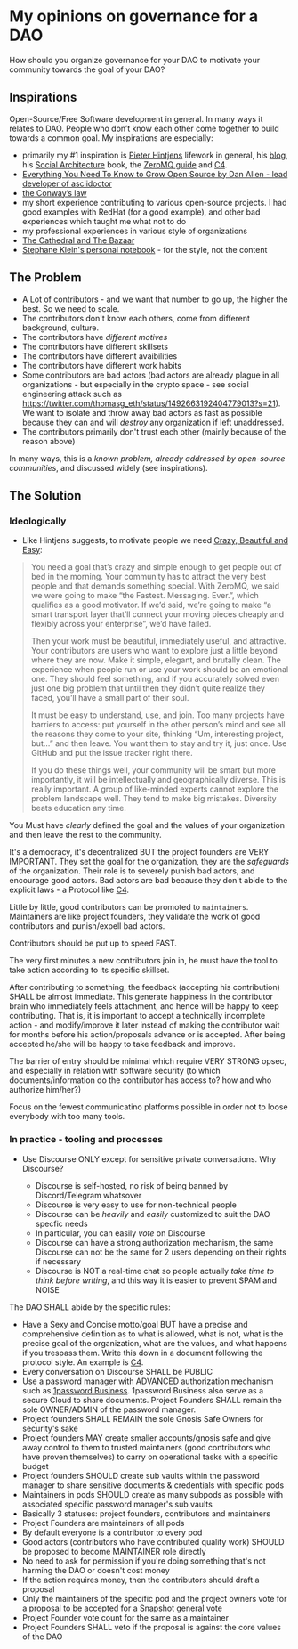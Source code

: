 # My opinions on governance for a DAO

How should you organize governance for your DAO to motivate your community towards the goal of your DAO?

## Inspirations

Open-Source/Free Software development in general.
In many ways it relates to DAO. People who don’t know each other come together to build towards a common goal. My inspirations are especially:

- primarily my #1 inspiration is [Pieter Hintjens](https://fr.wikipedia.org/wiki/Pieter_Hintjens) lifework in general, his [blog](http://hintjens.com/), his [Social Architecture](https://hintjens.gitbooks.io/social-architecture/content/) book, the [ZeroMQ guide](https://zguide.zeromq.org/doc) and [C4](https://hintjens.gitbooks.io/social-architecture/content/chapter4.html).
- [Everything You Need To Know to Grow Open Source by Dan Allen - lead developer of asciidoctor](https://www.youtube.com/watch?v=a_vqg-go8XI)
- [the Conway’s law](https://en.wikipedia.org/wiki/Conway%27s_law)
- my short experience contributing to various open-source projects. I had good examples with RedHat (for a good example), and other bad experiences which taught me what not to do
- my professional experiences in various style of organizations
- [The Cathedral and The Bazaar](https://en.wikipedia.org/wiki/The_Cathedral_and_the_Bazaar)
- [Stephane Klein's personal notebook](https://github.com/stephane-klein/personnal-notebook) - for the style, not the content

## The Problem

- A Lot of contributors - and we want that number to go up, the higher the best. So we need to scale.
- The contributors don't know each others, come from different background, culture.
- The contributors have _different motives_
- The contributors have different skillsets
- The contributors have different avaibilities
- The contributors have different work habits
- Some contributors are bad actors (bad actors are already plague in all organizations - but especially in the crypto space - see social engineering attack such as https://twitter.com/thomasg_eth/status/1492663192404779013?s=21). We want to isolate and throw away bad actors as fast as possible because they can and will _destroy_ any organization if left unaddressed.
- The contributors primarily don't trust each other (mainly because of the reason above)

In many ways, this is a _known problem, already addressed by open-source communities_, and discussed widely (see inspirations).

## The Solution

### Ideologically

- Like Hintjens suggests, to motivate people we need [Crazy, Beautiful and Easy](https://zguide.zeromq.org/docs/chapter6/#Crazy-Beautiful-and-Easy):

> You need a goal that’s crazy and simple enough to get people out of bed in the morning. Your community has to attract the very best people and that demands something special. With ZeroMQ, we said we were going to make “the Fastest. Messaging. Ever.”, which qualifies as a good motivator. If we’d said, we’re going to make “a smart transport layer that’ll connect your moving pieces cheaply and flexibly across your enterprise”, we’d have failed.
>
> Then your work must be beautiful, immediately useful, and attractive. Your contributors are users who want to explore just a little beyond where they are now. Make it simple, elegant, and brutally clean. The experience when people run or use your work should be an emotional one. They should feel something, and if you accurately solved even just one big problem that until then they didn’t quite realize they faced, you’ll have a small part of their soul.
>
> It must be easy to understand, use, and join. Too many projects have barriers to access: put yourself in the other person’s mind and see all the reasons they come to your site, thinking “Um, interesting project, but…” and then leave. You want them to stay and try it, just once. Use GitHub and put the issue tracker right there.
>
> If you do these things well, your community will be smart but more importantly, it will be intellectually and geographically diverse. This is really important. A group of like-minded experts cannot explore the problem landscape well. They tend to make big mistakes. Diversity beats education any time.

You Must have _clearly_ defined the goal and the values of your organization and then leave the rest to the community.

It's a democracy, it's decentralized BUT the project founders are VERY IMPORTANT. They set the goal for the organization, they are the _safeguards_ of the organization. Their role is to severely punish bad actors, and encourage good actors. Bad actors are bad because they don't abide to the explicit laws - a Protocol like [C4](https://hintjens.gitbooks.io/social-architecture/content/chapter4.html).

Little by little, good contributors can be promoted to `maintainers`. Maintainers are like project founders, they validate the work of good contributors and punish/expell bad actors.

Contributors should be put up to speed FAST.

The very first minutes a new contributors join in, he must have the tool to take action according to its specific skillset.

After contributing to something, the feedback (accepting his contribution) SHALL be almost immediate. This generate happiness in the contributor brain who immediately feels attachment, and hence will be happy to keep contributing. That is, it is important to accept a technically incomplete action - and modify/improve it later instead of making the contributor wait for months before his action/proposals advance or is accepted. After being accepted he/she will be happy to take feedback and improve.

The barrier of entry should be minimal which require VERY STRONG opsec, and especially in relation with software security (to which documents/information do the contributor has access to? how and who authorize him/her?)

Focus on the fewest communicatino platforms possible in order not to loose everybody with too many tools.

### In practice - tooling and processes

- Use Discourse ONLY except for sensitive private conversations. Why Discourse?

  - Discourse is self-hosted, no risk of being banned by Discord/Telegram whatsover
  - Discourse is very easy to use for non-technical people
  - Discourse can be _heavily_ and _easily_ customized to suit the DAO specfic needs
  - In particular, you can easily _vote_ on Discourse
  - Discourse can have a strong authorization mechanism, the same Discourse can not be the same for 2 users depending on their rights if necessary
  - Discourse is NOT a real-time chat so people actually _take time to think before writing_, and this way it is easier to prevent SPAM and NOISE

The DAO SHALL abide by the specific rules:

- Have a Sexy and Concise motto/goal BUT have a precise and comprehensive definition as to what is allowed, what is not, what is the precise goal of the organization, what are the values, and what happens if you trespass them. Write this down in a document following the protocol style. An example is [C4](https://hintjens.gitbooks.io/social-architecture/content/chapter4.html).
- Every conversation on Discourse SHALL be PUBLIC
- Use a password manager with ADVANCED authorization mechanism such as [1password Business](https://1password.com/teams/pricing). 1password Business also serve as a secure Cloud to share documents. Project Founders SHALL remain the sole OWNER/ADMIN of the password manager.
- Project founders SHALL REMAIN the sole Gnosis Safe Owners for security's sake
- Project founders MAY create smaller accounts/gnosis safe and give away control to them to trusted maintainers (good contributors who have proven themselves) to carry on operational tasks with a specific budget
- Project founders SHOULD create sub vaults within the password manager to share sensitive documents & credentials with specific pods
- Maintainers in pods SHOULD create as many subpods as possible with associated specific password manager's sub vaults
- Basically 3 statuses: project founders, contributors and maintainers
- Project Founders are maintainers of all pods
- By default everyone is a contributor to every pod
- Good actors (contributors who have contributed quality work) SHOULD be proposed to become MAINTAINER role directly
- No need to ask for permission if you're doing something that's not harming the DAO or doesn't cost money
- If the action requires money, then the contributors should draft a proposal
- Only the maintainers of the specific pod and the project owners vote for a proposal to be accepted for a Snapshot general vote
- Project Founder vote count for the same as a maintainer
- Project Founders SHALL veto if the proposal is against the core values of the DAO
